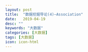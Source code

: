 ```yaml
---
layout: post
title:  "数据挖掘导论(4)—Association"
date:   2019-04-19
desc: ""
keywords: "大数据"
categories: [大数据]
tags: [大数据]
icon: icon-html
---
```


